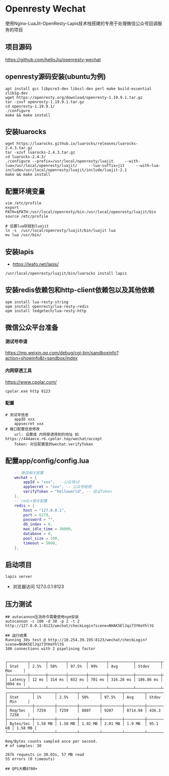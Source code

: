 # Openresty Wechat

使用Nginx-LuaJit-OpenResty-Lapis技术栈搭建的专用于处理微信公众号回调服务的项目

## 项目源码
https://github.com/helloJiu/openresty-wechat

## openresty源码安装(ubuntu为例)
```
apt install gcc libpcre3-dev libssl-dev perl make build-essential zlib1g-dev
wget https://openresty.org/download/openresty-1.19.9.1.tar.gz
tar -zxvf openresty-1.19.9.1.tar.gz
cd openresty-1.19.9.1/
./configure
make && make install
```

## 安装luarocks
```
wget https://luarocks.github.io/luarocks/releases/luarocks-2.4.3.tar.gz
tar -xzvf luarocks-2.4.3.tar.gz
cd luarocks-2.4.3/
./configure --prefix=/usr/local/openresty/luajit     --with-lua=/usr/local/openresty/luajit/     --lua-suffix=jit     --with-lua-include=/usr/local/openresty/luajit/include/luajit-2.1
make && make install
```

## 配置环境变量
```
vim /etc/profile
export PATH=$PATH:/usr/local/openresty/bin:/usr/local/openresty/luajit/bin
source /etc/profile

# 设置lua软链到luajit
ln -s  /usr/local/openresty/luajit/bin/luajit lua
mv lua /usr/bin/
```


## 安装lapis
- https://leafo.net/lapis/

```
/usr/local/openresty/luajit/bin/luarocks install lapis
```

## 安装redis依赖包和http-client依赖包以及其他依赖
```
opm install lua-resty-string
opm install openresty/lua-resty-redis
opm install ledgetech/lua-resty-http
```

## 微信公众平台准备

#### 测试号申请
https://mp.weixin.qq.com/debug/cgi-bin/sandboxinfo?action=showinfo&t=sandbox/index
#### 内网穿透工具
https://www.cpolar.com/
```
cpolar.exe http 8123
```
#### 配置
```
# 测试号信息
	appID xxx
	appsecret xxx
# 接口配置信息修改
	url: 设置成 内网穿透得到的地址 如https://444aece.r6.cpolar.top/wechat/accept
	Token: 对应配置里的wechat.verifyToken
```

## 配置app/config/config.lua
```lua
	-- 微信相关配置
	wechat = {
		appId = "xxx",  --公众号id
		appSecret = "xxx", -- 公众号秘钥
		verifyToken = "helloworld", -- 验证Token 
	},
	-- redis相关配置
	redis = {
		host = "127.0.0.1",
		port = 6379,
		password = "",
		db_index = 0,
		max_idle_time = 30000,
		database = 0,
		pool_size = 100,
		timeout = 5000,
	},
```
## 启动项目
```
lapis server
```
- 浏览器访问 127.0.0.1:8123

## 压力测试

```
## autocannon压测命令需要使用npm安装
autocannon -c 100 -d 30 -p 2 -t 2 http://127.0.0.1:8123/wechat/checkLogin?scene=NHAK5ElJqz73YHaYhltG

## 运行结果
Running 30s test @ http://10.254.39.195:8123/wechat/checkLogin?scene=NHAK5ElJqz73YHaYhltG
100 connections with 2 pipelining factor


┌─────────┬───────┬────────┬────────┬────────┬───────────┬───────────┬─────────┐
│ Stat    │ 2.5%  │ 50%    │ 97.5%  │ 99%    │ Avg       │ Stdev     │ Max     │
├─────────┼───────┼────────┼────────┼────────┼───────────┼───────────┼─────────┤
│ Latency │ 12 ms │ 314 ms │ 652 ms │ 701 ms │ 316.26 ms │ 186.86 ms │ 3094 ms │
└─────────┴───────┴────────┴────────┴────────┴───────────┴───────────┴─────────┘
┌───────────┬─────────┬─────────┬─────────┬─────────┬─────────┬─────────┬─────────┐
│ Stat      │ 1%      │ 2.5%    │ 50%     │ 97.5%   │ Avg     │ Stdev   │ Min     │
├───────────┼─────────┼─────────┼─────────┼─────────┼─────────┼─────────┼─────────┤
│ Req/Sec   │ 7259    │ 7259    │ 8807    │ 9207    │ 8714.94 │ 436.3   │ 7258    │
├───────────┼─────────┼─────────┼─────────┼─────────┼─────────┼─────────┼─────────┤
│ Bytes/Sec │ 1.58 MB │ 1.58 MB │ 1.92 MB │ 2.01 MB │ 1.9 MB  │ 95.1 kB │ 1.58 MB │
└───────────┴─────────┴─────────┴─────────┴─────────┴─────────┴─────────┴─────────┘

Req/Bytes counts sampled once per second.
# of samples: 30

267k requests in 30.03s, 57 MB read
55 errors (0 timeouts)

## QPS大概8700+
```


